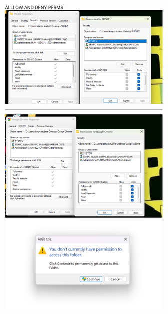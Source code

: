 ALLLOW AND DENY PERMS
![image](.attachments/0a506799257a78bcf513342b99ac3bb7a7729c4b.png) 

***
![image](.attachments/be3ffe57d37016574dc47ae3d4925a9e32805f0e.png) 
![image](.attachments/f9b94c3a332f270aaa02bbd0be129b85ac812606.jfif) 